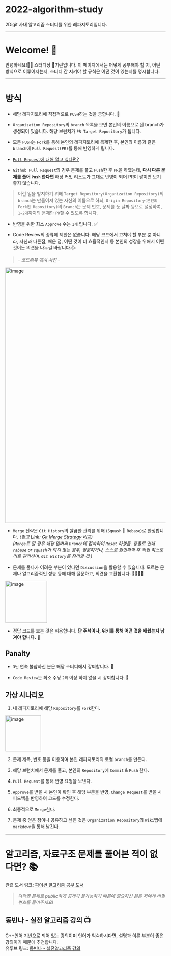 # 2022-algorithm-study
2Digit 사내 알고리즘 스터디를 위한 레파지토리입니다.

<hr>

# Welcome! 🎉

안녕하세요!🙇‍♂️ 스터디장 🦒기린입니다. 이 페이지에서는 어떻게 공부해야 할 지, 어떤 방식으로 이루어지는지, 스터디 간 지켜야 할 규칙은 어떤 것이 있는지를 명시합니다.

<hr>

# 방식

* 해당 레파지토리에 직접적으로 `PUSH`하는 것을 금합니다. 🚫

* `Organization Repository`의 `branch` 목록을 보면 본인의 이름으로 된 branch가 생성되어 있습니다. 해당 브런치가 `PR Target Repository`가 됩니다.

* 모든 `PUSH`는 `Fork`를 통해 본인의 레파지토리에 복제한 후, 본인의 이름과 같은 `branch`에 `Pull Request(PR)`를 통해 반영하게 됩니다. 
 - [`Pull Request`에 대해 알고 싶다면?](https://inpa.tistory.com/entry/GIT-%E2%9A%A1%EF%B8%8F-%EA%B9%83%ED%97%99-PRPull-Request-%EB%B3%B4%EB%82%B4%EB%8A%94-%EB%B0%A9%EB%B2%95-folk-issue)

* `Github Pull Request`의 경우 문제를 풀고 `Push`한 후 `PR`을 하였는데, **다시 다른 문제를 풀어 `Push` 한다면** 해당 커밋 리스트가 그대로 반영이 되어 PR이 쌓이면 보기 좋지 않습니다. 
> 이런 일을 방지하기 위해 `Target Repository(Organization Repository)`의 `branch`는 만들어져 있는 자신의 이름으로 하되, `Origin Repository(본인의 Fork된 Repository)`의 `Branch`는 문제 번호, 문제를 푼 날짜 등으로 설정하여, `1~2개`까지의 문제만 `PR`할 수 있도록 합니다. 

* 반영을 위한 최소 `Approve` 수는 `1개` 입니다. ✅

* Code Review의 종류에 제한은 없습니다. 해당 코드에서 고쳐야 할 부분 뿐 아니라, 자신과 다른점, 배운 점, 어떤 것이 더 효율적인지 등 본인의 성장을 위해서 어떤 것이든 의견을 나누길 바랍니다.👍<br>
> _- 코드리뷰 예시 사진 -_
<img width="798" alt="image" src="https://user-images.githubusercontent.com/59782504/165787003-d5ed07f6-2a31-4483-ada0-767b1cd35e5c.png">

* `Merge` 전략은 `Git History`의 깔끔한 관리를 위해 (`Squash` || `Rebase`)로 한정합니다. 
  _(참고 Link: [Git Merge Strategy 비교](https://inmoonlight.github.io/2021/07/11/Git-merge-strategy/))_
  <br> _(`Merge`로 할 경우 해당 멤버의 `Branch`에 접속하여 `Reset` 하겠음. 충돌로 인해 `rabase` or `squash`가 되지 않는 경우, 질문하거나, 스스로 원인파악 후 직접 히스토리를 관리하여, `Git History`를 정리할 것.)_

* 문제를 풀다가 어려운 부분이 있다면 `Discussion`을 활용할 수 있습니다. 모르는 문제나 알고리즘적인 성능 등에 대해 질문하고, 의견을 교환합니다. 👩‍👩‍👧‍👦
<img width="131" alt="image" src="https://user-images.githubusercontent.com/59782504/165785529-80f8821e-9c78-493d-92c6-ddf3ae64c7cc.png">

* 정답 코드를 보는 것은 허용합니다. **단 주석이나, 위키를 통해 어떤 것을 배웠는지 남겨야 합니다.** 📖

## Panalty

* `3번` 연속 불참하신 분은 해당 스터디에서 강퇴합니다. 🚫

* `Code Review`는 최소 주당 `2회` 이상 하지 않을 시 강퇴합니다. 🚫

## 가상 시나리오

1. 내 레파지토리에 해당 `Repository`를 `Fork`한다.

<img width="112" alt="image" src="https://user-images.githubusercontent.com/59782504/165771133-2b0976c6-5739-479c-a67c-14ad91155b17.png">

2. 문제 제목, 번호 등을 이용하여 본인 레파지토리의 로컬 `branch`를 만든다.

3. 해당 브런치에서 문제를 풀고, 본인의 `Repository`에 `Commit` & `Push` 한다.

4. `Pull Request`를 통해 반영 요청을 보낸다.

5. `Approve`를 받을 시 본인이 확인 후 해당 부분을 반영, `Change Request`를 받을 시 피드백을 반영하여 코드를 수정한다.

6. 최종적으로 `Merge`한다. 

7. 문제 중 얻은 점이나 공유하고 싶은 것은 `Organization Repository`의 `Wiki`탭에 `markdown`을 통해 남긴다.  

<hr>

# 알고리즘, 자료구조 문제를 풀어본 적이 없다면? 📚

관련 도서 링크: [파이썬 알고리즘 공부 도서](https://1drv.ms/b/s!AumORQdGTpjTg8Bj7-yizwCBij5ukA?e=8fcSzU) <br>
> _저작권 문제로 public하게 공개가 불가능하기 떄문에 필요하신 분은 저에게 비밀번호를 물어주세요!_

## 동빈나 - 실전 알고리즘 강의 📺

C++언어 기반으로 되어 있는 강의이며 언어가 익숙하시다면, 설명과 이론 부분이 좋은 강의이기 때문에 추천합니다. <br>
유투브 링크: [동빈나 - 실전알고리즘 강의](https://www.youtube.com/watch?v=qQ5iLNjpxSk&list=PLRx0vPvlEmdDHxCvAQS1_6XV4deOwfVrz)

